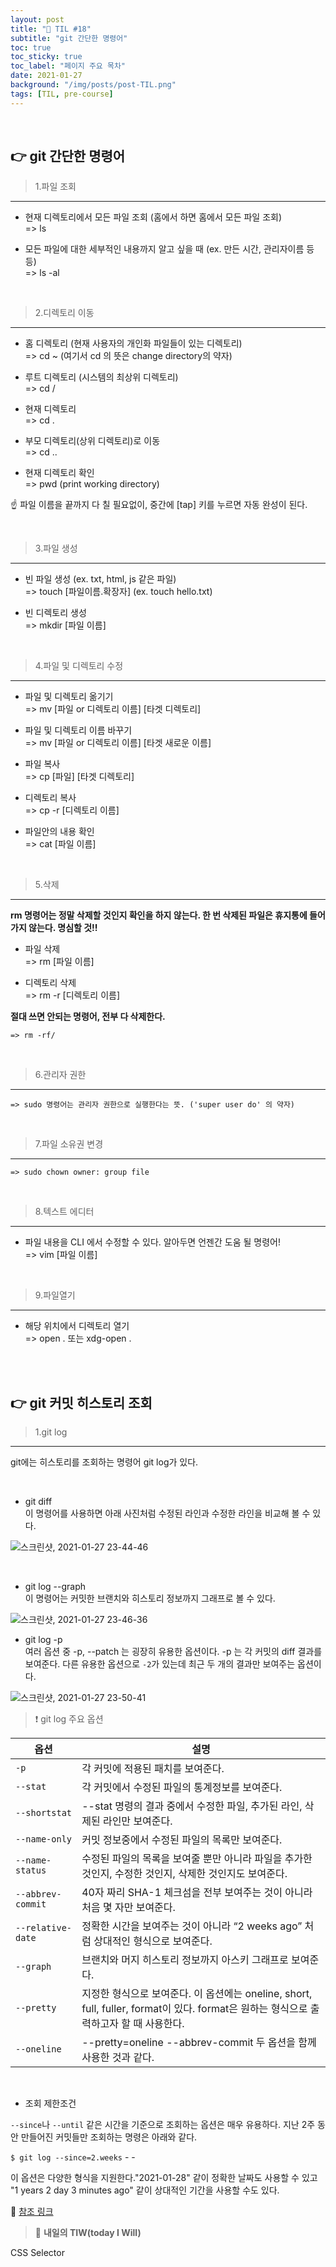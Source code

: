 ```yaml
---
layout: post
title: "📅 TIL #18"
subtitle: "git 간단한 명령어"
toc: true
toc_sticky: true
toc_label: "페이지 주요 목차"
date: 2021-01-27
background: "/img/posts/post-TIL.png"
tags: [TIL, pre-course]
---
```


<br/>

## 👉 git 간단한 명령어

> 1.파일 조회
---

-   현재 디렉토리에서 모든 파일 조회 (홈에서 하면 홈에서 모든 파일 조회)<br/>
    => ls

-   모든 파일에 대한 세부적인 내용까지 알고 싶을 때 (ex. 만든 시간, 관리자이름 등등)<br/>
    => ls -al

<br/>

> 2.디렉토리 이동
---

-   홈 디렉토리 (현재 사용자의 개인화 파일들이 있는 디렉토리)<br/>
    => cd ~ (여기서 cd 의 뜻은 change directory의 약자)

-   루트 디렉토리 (시스템의 최상위 디렉토리)<br/>
    => cd /

-   현재 디렉토리<br/>
    => cd .

-   부모 디렉토리(상위 디렉토리)로 이동<br/>
    => cd ..

-   현재 디렉토리 확인<br/>
    => pwd (print working directory)

:point_up: 파일 이름을 끝까지 다 칠 필요없이, 중간에 [tap] 키를 누르면 자동 완성이 된다.

<br/>

> 3.파일 생성
---

-   빈 파일 생성 (ex. txt, html, js 같은 파일)<br/>
    => touch [파일이름.확장자] (ex. touch hello.txt)

-   빈 디렉토리 생성<br/>
    => mkdir [파일 이름]

<br/>

> 4.파일 및 디렉토리 수정
---

-   파일 및 디렉토리 옮기기<br/>
    => mv [파일 or 디렉토리 이름] [타겟 디렉토리]

-   파일 및 디렉토리 이름 바꾸기<br/>
    => mv [파일 or 디렉토리 이름] [타겟 새로운 이름]

-   파일 복사<br/>
    => cp [파일] [타겟 디렉토리]

-   디렉토리 복사<br/>
    => cp -r [디렉토리 이름]

-   파일안의 내용 확인<br/>
    => cat [파일 이름]

<br/>

> 5.삭제
---

**rm 명령어는 정말 삭제할 것인지 확인을 하지 않는다. 한 번 삭제된 파일은 휴지통에 들어가지 않는다. 명심할 것!!**

-   파일 삭제<br/>
    => rm [파일 이름]

-   디렉토리 삭제<br/>
    => rm -r [디렉토리 이름]

**절대 쓰면 안되는 명령어, 전부 다 삭제한다.**<br/>

    => rm -rf/

<br/>

> 6.관리자 권한
---

    => sudo 명령어는 관리자 권한으로 실행한다는 뜻. ('super user do' 의 약자)

<br/>

> 7.파일 소유권 변경
---

    => sudo chown owner: group file

<br/>

> 8.텍스트 에디터
---

-   파일 내용을 CLI 에서 수정할 수 있다. 알아두면 언젠간 도움 될 명령어!<br/>
    => vim [파일 이름]

<br/>

> 9.파일열기
---

-   해당 위치에서 디렉토리 열기<br/>
    => open . 또는 xdg-open .

<br/>
<br/>

## 👉 git 커밋 히스토리 조회

> 1.git log
---

git에는 히스토리를 조회하는 명령어 git log가 있다.

<br/>

-   git diff<br/>
    이 명령어를 사용하면 아래 사진처럼 수정된 라인과 수정한 라인을 비교해 볼 수 있다.

![스크린샷, 2021-01-27 23-44-46](https://user-images.githubusercontent.com/75570915/106015077-74f4e480-6101-11eb-8822-b20ffd2d7392.png)

<br/>

-   git log --graph<br/>
    이 명령어는 커밋한 브랜치와 히스토리 정보까지 그래프로 볼 수 있다.

![스크린샷, 2021-01-27 23-46-36](https://user-images.githubusercontent.com/75570915/106015138-84742d80-6101-11eb-9398-4adb8f45a92b.png)

-   git log -p<br/>
    여러 옵션 중 -p, --patch 는 굉장히 유용한 옵션이다. -p 는 각 커밋의 diff 결과를 보여준다. 다른 유용한 옵션으로 `-2`가 있는데 최근 두 개의 결과만 보여주는 옵션이다.

![스크린샷, 2021-01-27 23-50-41](https://user-images.githubusercontent.com/75570915/106015149-863df100-6101-11eb-9788-621871ea4098.png)

> :exclamation: git log 주요 옵션

| 옵션              | 설명                                                                                                                                   |
| ----------------- | -------------------------------------------------------------------------------------------------------------------------------------- |
| `-p`              | 각 커밋에 적용된 패치를 보여준다.                                                                                                      |
| `--stat`          | 각 커밋에서 수정된 파일의 통계정보를 보여준다.                                                                                         |
| `--shortstat`     | --stat 명령의 결과 중에서 수정한 파일, 추가된 라인, 삭제된 라인만 보여준다.                                                            |
| `--name-only`     | 커밋 정보중에서 수정된 파일의 목록만 보여준다.                                                                                         |
| `--name-status`   | 수정된 파일의 목록을 보여줄 뿐만 아니라 파일을 추가한 것인지, 수정한 것인지, 삭제한 것인지도 보여준다.                                 |
| `--abbrev-commit` | 40자 짜리 SHA-1 체크섬을 전부 보여주는 것이 아니라 처음 몇 자만 보여준다.                                                              |
| `--relative-date` | 정확한 시간을 보여주는 것이 아니라 “2 weeks ago” 처럼 상대적인 형식으로 보여준다.                                                      |
| `--graph`         | 브랜치와 머지 히스토리 정보까지 아스키 그래프로 보여준다.                                                                              |
| `--pretty`        | 지정한 형식으로 보여준다. 이 옵션에는 oneline, short, full, fuller, format이 있다. format은 원하는 형식으로 출력하고자 할 때 사용한다. |
| `--oneline`       | --pretty=oneline --abbrev-commit 두 옵션을 함께 사용한 것과 같다.                                                                      |

<br/>

-   조회 제한조건

`--since`나 `--until` 같은 시간을 기준으로 조회하는 옵션은 매우 유용하다. 지난 2주 동안 만들어진 커밋들만 조회하는 명령은 아래와 같다.

`$ git log --since=2.weeks` - -

이 옵션은 다양한 형식을 지원한다."2021-01-28" 같이 정확한 날짜도 사용할 수 있고 "1 years 2 day 3 minutes ago" 같이 상대적인 기간을 사용할 수도 있다.

:pray: [참조 링크]

[참조 링크]: https://git-scm.com/book/ko/v2/Git%EC%9D%98-%EA%B8%B0%EC%B4%88-%EC%BB%A4%EB%B0%8B-%ED%9E%88%EC%8A%A4%ED%86%A0%EB%A6%AC-%EC%A1%B0%ED%9A%8C%ED%95%98%EA%B8%B0 "git 커밋 히스토리 조회하기!"

> 👊  **내일의 TIW(today I Will)**

CSS Selector
